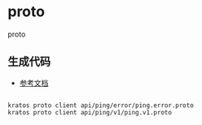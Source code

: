 # proto

proto

## 生成代码

- [参考文档](./../README.md)

```shell

kratos proto client api/ping/error/ping.error.proto
kratos proto client api/ping/v1/ping.v1.proto

```
